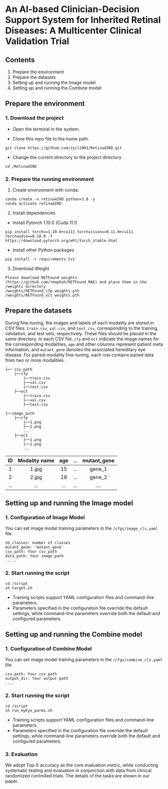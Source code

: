 # An AI-based Clinician-Decision Support System for Inherited Retinal Diseases: A Multicenter Clinical Validation Trial

## Contents

1. Prepare the environment
2. Prepare the datasets
3. Setting up and running the Image model
4. Setting up and running the Combine model

## Prepare the environment
### 1. Download the project

- Open the terminal in the system.

- Clone this repo file to the home path.

```
git clone https://github.com/zycl2001/Retina4IRD.git
```

- Change the current directory to the project directory

```
cd /Retina4IRD
```

### 2. Prepare the running environment

1. Create environment with conda:

```
conda create -n retina4IRD python=3.8 -y
conda activate retina4IRD
```

2. Install dependencies
- Install Pytorch 1.10.0 (Cuda 11.1)

```
pip install torch==1.10.0+cu111 torchvision==0.11.0+cu111 torchaudio==0.10.0 -f https://download.pytorch.org/whl/torch_stable.html
```

- Install other Python packages

```
pip install -r requirements.txt
```
3. Download Weight
```
Please download RETFound weights (https://github.com/rmaphoh/RETFound_MAE) and place them in the /weights directory
/weights/RETFound_cfp_weights.pth
/weights/RETFound_oct_weights.pth
```
## Prepare the datasets

During fine-tuning, the images and labels of each modality are stored in CSV files: `train.csv`, `val.csv`, and `test.csv`, corresponding to the training, validation, and test sets, respectively. These files should be placed in the same directory. In each CSV file, `cfp` and `oct` indicate the image names for the corresponding modalities, `age` and other columns represent patient meta information, and `mutant_gene` denotes the associated hereditary eye disease. For paired-modality fine-tuning, each row contains paired data from two or more modalities.

```
├── csv_path
    ├──cfp
        ├──train.csv
        ├──val.csv
        ├──test.csv
    ├──oct
        ├──train.csv
        ├──val.csv
        ├──test.csv
```
```
├──image_path
    ├──cfp
    	├──1.png
    	├──2.png
    	...
    ├──oct
    	├──1.png
    	├──2.png
    	...
```
| ID  | Modality name | age | ... | mutant_gene |
|:---:|:-----:|:---:|:---:|:-----------:|
|  1  | 1.jpg | 15  | ... |   gene_1    |
|  2  | 2.jpg | 18  | ... |   gene_2    |
| ... |  ...  | ... | ... |    ....     |

## Setting up and running the Image model
### 1. Configuration of Image Model
You can set image model training parameters in the `/cfgs/image_cls.yaml` file
```
nb_classes: number of classes
mutant_gene: 'mutant_gene'
csv_path: Your csv_path
data_path: Your image_path
.....
```

### 2. Start running the script
```
cd /script
sh target.sh
```
- Training scripts support YAML configuration files and command-line parameters.
- Parameters specified in the configuration file override the default settings, while command-line parameters override both the default and configured parameters.


## Setting up and running the Combine model
### 1. Configuration of Combine Model
You can set image model training parameters in the `/cfgs/combine_cls.yaml` file
```
csv_path: Your csv_path
output_dir: Your output path
....
```

### 2. Start running the script
```
cd /script
sh run_myEye_parms.sh
```
- Training scripts support YAML configuration files and command-line parameters.
- Parameters specified in the configuration file override the default settings, while command-line parameters override both the default and configured parameters.

### 3. Evaluation
We adopt Top-5 accuracy as the core evaluation metric, while conducting systematic testing and evaluation in conjunction with data from clinical randomized controlled trials. The details of the tasks are shown in our paper. 

